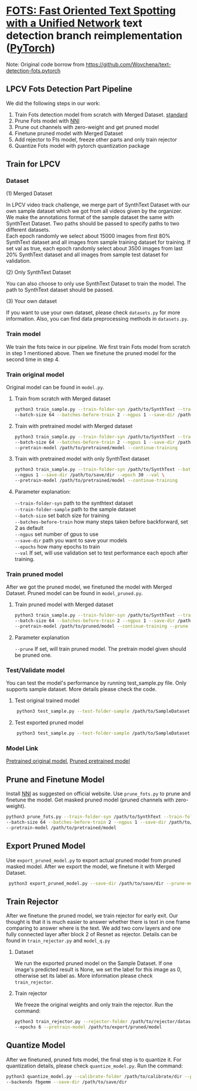 # [FOTS: Fast Oriented Text Spotting with a Unified Network](https://arxiv.org/abs/1801.01671) text detection branch reimplementation ([PyTorch](https://pytorch.org/))

Note: Original code borrow from https://github.com/Wovchena/text-detection-fots.pytorch

## LPCV Fots Detection Part Pipeline

We did the following steps in our work:
1. Train Fots detection model from scratch with Merged Dataset. [standard](./standard)
2. Prune Fots model with [NNI](https://github.com/microsoft/nni)
3. Prune out channels with zero-weight and get pruned model
4. Finetune pruned model with Merged Dataset
5. Add rejector to Fts model, freeze other parts and only train rejector
5. Quantize Fots model with pytorch quantization package

## Train for LPCV
### Dataset

(1) Merged Dataset

In LPCV video track challenge, we merge part of SynthText Dataset with our own sample dataset which we got from all videos given by the organizer. We make the annotations format of the sample dataset the same with SynthText Dataset. Two paths should be passed to specify paths to two different datasets. <br>
Each epoch randomly we select about 15000 images from first 80% SynthText dataset and all images from sample training dataset for training.
If set val as true, each epoch randomly select about 3500 images from last 20% SynthText dataset and all images from sample test dataset for validation.

(2) Only SynthText Dataset

You can also choose to only use SynthText Dataset to train the model. The path to SynthText dataset should be passed. 

(3) Your own dataset

If you want to use your own dataset, please check ```datasets.py``` for more information. Also, you can find data preprocessing methods in ```datasets.py```. 

### Train model

We train the fots twice in our pipeline. We first train Fots model from scratch in step 1 mentioned above. Then we finetune the pruned model for the second time in step 4. 

### Train original model
Original model can be found in ```model.py```. 
1. Train from scratch with Merged dataset 
    ```sh
    python3 train_sample.py --train-folder-syn /path/to/SynthText --train-folder-sample /path/to/SampleDataset \
    --batch-size 64 --batches-before-train 2 --ngpus 1 --save-dir /path/to/save/dir --epoch 30 --val
    ```
2. Train with pretrained model with Merged dataset 
    ```sh
    python3 train_sample.py --train-folder-syn /path/to/SynthText --train-folder-sample /path/to/SampleDataset \
    --batch-size 64 --batches-before-train 2 --ngpus 1 --save-dir /path/to/save/dir --epoch 30 --val \
    --pretrain-model /path/to/pretrained/model --continue-training
    ```
3. Train with pretrained model with only SynthText dataset 
    ```sh
    python3 train_sample.py --train-folder-syn /path/to/SynthText --batch-size 64 --batches-before-train 2 \
    --ngpus 1 --save-dir /path/to/save/dir --epoch 30 --val \
    --pretrain-model /path/to/pretrained/model --continue-training
    ```
4. Parameter explanation:

    ```--train-folder-syn``` path to the synthtext dataset<br>
    ```--train-folder-sample``` path to the sample dataset<br>
    ```--batch-size``` set batch size for training<br>
    ```--batches-before-train``` how many steps taken before backforward, set 2 as default<br>
    ```--ngpus``` set number of gpus to use<br>
    ```--save-dir``` path you want to save your models<br>
    ```--epochs``` how many epochs to train<br>
    ```--val``` If set, will use validation set to test performance each epoch after training. <br>

### Train pruned model

After we got the pruned model, we finetuned the model with Merged Dataset. Pruned model can be found in ```model_pruned.py```. 

1. Train pruned model with Merged dataset 
    ```sh
    python3 train_sample.py --train-folder-syn /path/to/SynthText --train-folder-sample /path/to/SampleDataset \
    --batch-size 64 --batches-before-train 2 --ngpus 1 --save-dir /path/to/save/dir --epoch 30 --val \
    --pretrain-model /path/to/pruned/model --continue-training --prune 
    ```
2. Parameter explanation

    ```--prune``` If set, will train pruned model. The pretrain model given should be pruned one. <br>

    
### Test/Validate model

You can test the model's performance by running test_sample.py file. Only supports sample dataset. More details please check the code.

1. Test original trained model

```sh
    python3 test_sample.py --test-folder-sample /path/to/SampleDataset --batch-size 1 --batches-before-train 1 --pretrain-model /path/to/pretrained/model
```

2. Test exported pruned model

```sh
    python3 test_sample.py --test-folder-sample /path/to/SampleDataset --batch-size 1 --batches-before-train 1 --pretrain-model /path/to/pruned/model --prune
```

### Model Link

[Pretrained original model](https://drive.google.com/file/d/1LTlveonAFBthWphUYNOJDXJE5SCFOhkD/view?usp=sharing), [Pruned pretrained model](https://drive.google.com/file/d/1SFwTCUBmjOrxNpwR8SyGeLeOyEgdLbPu/view?usp=sharing)

## Prune and Finetune Model

Install [NNI](https://github.com/microsoft/nni) as suggested on official website. Use ```prune_fots.py``` to prune and finetune the model. Get masked pruned model (pruned channels with zero-weight). 

```sh
python3 prune_fots.py --train-folder-syn /path/to/SynthText --train-folder-sample /path/to/SampleDataset\
--batch-size 64 --batches-before-train 2 --ngpus 1 --save-dir /path/to/save/dir --epoch 30 --val \
--pretrain-model /path/to/pretrained/model
```

## Export Pruned Model

Use ```export_pruned_model.py``` to export actual pruned model from pruned masked model. After we export the model, we finetune it with Merged Dataset.

```sh
 python3 export_pruned_model.py --save-dir /path/to/save/dir --prune-model /path/to/nni/pruned/model
```

## Train Rejector

After we finetune the pruned model, we train rejector for early exit. Our thought is that it is much easier to answer whether there is text in one frame comparing to answer where is the text. We add two conv layers and one fully connected layer after block 2 of Resnet as rejector. Details can be found in ```train_rejector.py``` and ```model_q.py```

1. Dataset 

    We run the exported pruned model on the Sample Dataset. If one image's predicted result is None, we set the label for this image as 0, otherwise set its label as. More information please check ```train_rejector```.

2. Train rejector

    We freeze the original weights and only train the rejector. Run the command:

    ```sh
    python3 train_rejector.py --rejector-folder /path/to/rejector/dataset --save-dir /path/to/save/dir \
    --epochs 6 --pretrain-model /path/to/export/pruned/model
    ```

## Quantize Model

After we finetuned, pruned fots model, the final step is to quantize it. For quantization details, please check ```quantize_model.py```. Run the command:

```sh
python3 quantize_model.py --calibrate-folder /path/to/calibrate/dir --pretrain-model /path/to/pretrain/model \
--backends fbgemm --save-dir /path/to/save/dir
```

